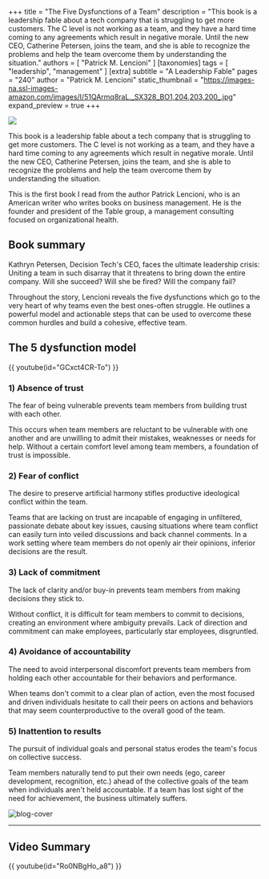 +++
title = "The Five Dysfunctions of a Team"
description = "This book is a leadership fable about a tech company that is struggling to get more customers. The C level is not working as a team, and they have a hard time coming to any agreements which result in negative morale. Until the new CEO, Catherine Petersen, joins the team, and she is able to recognize the problems and help the team overcome them by understanding the situation."
authors = [ "Patrick M. Lencioni" ]
[taxonomies]
tags = [ "leadership", "management" ]
[extra]
subtitle = "A Leadership Fable"
pages = "240"
author = "Patrick M. Lencioni"
static_thumbnail = "https://images-na.ssl-images-amazon.com/images/I/51QArmq8raL._SX328_BO1,204,203,200_.jpg"
expand_preview = true
+++

<img border="0" src="https://images-na.ssl-images-amazon.com/images/I/51QArmq8raL._SX328_BO1,204,203,200_.jpg" >

This book is a leadership fable about a tech company that is struggling to get more customers. The C level is not
working as a team, and they have a hard time coming to any agreements which result in negative morale. Until the new
CEO, Catherine Petersen, joins the team, and she is able to recognize the problems and help the team overcome them by
understanding the situation.

<!-- more -->

This is the first book I read from the author Patrick Lencioni, who is an American writer who writes books on business
management. He is the founder and president of the Table group, a management consulting focused on organizational
health.

## Book summary

Kathryn Petersen, Decision Tech's CEO, faces the ultimate leadership crisis: Uniting a team in such disarray that it
threatens to bring down the entire company. Will she succeed? Will she be fired? Will the company fail?

Throughout the story, Lencioni reveals the five dysfunctions which go to the very heart of why teams even the best
ones-often struggle. He outlines a powerful model and actionable steps that can be used to overcome these common hurdles
and build a cohesive, effective team.

## The 5 dysfunction model

{{ youtube(id="GCxct4CR-To") }}

### 1) Absence of trust

The fear of being vulnerable prevents team members from building trust with each other.

This occurs when team members are reluctant to be vulnerable with one another and are unwilling to admit their mistakes,
weaknesses or needs for help. Without a certain comfort level among team members, a foundation of trust is impossible.

### 2) Fear of conflict

The desire to preserve artificial harmony stifles productive ideological conflict within the team.

Teams that are lacking on trust are incapable of engaging in unfiltered, passionate debate about key issues, causing
situations where team conflict can easily turn into veiled discussions and back channel comments. In a work setting
where team members do not openly air their opinions, inferior decisions are the result.

### 3) Lack of commitment

The lack of clarity and/or buy-in prevents team members from making decisions they stick to.

Without conflict, it is difficult for team members to commit to decisions, creating an environment where ambiguity
prevails. Lack of direction and commitment can make employees, particularly star employees, disgruntled.

### 4) Avoidance of accountability

The need to avoid interpersonal discomfort prevents team members from holding each other accountable for their behaviors
and performance.

When teams don't commit to a clear plan of action, even the most focused and driven individuals hesitate to call their
peers on actions and behaviors that may seem counterproductive to the overall good of the team.

### 5) Inattention to results

The pursuit of individual goals and personal status erodes the team's focus on collective success.

Team members naturally tend to put their own needs (ego, career development, recognition, etc.) ahead of the collective
goals of the team when individuals aren't held accountable. If a team has lost sight of the need for achievement, the
business ultimately suffers.

![blog-cover](/images/readings/2021-12-07/the-model.jpg)

---

## Video Summary

{{ youtube(id="Ro0NBgHo_a8") }}
